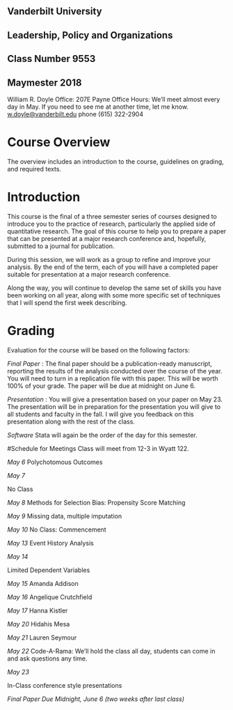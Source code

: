 ## Vanderbilt University
## Leadership, Policy and Organizations
## Class Number 9553
## Maymester 2018


William R. Doyle
Office: 207E Payne
Office Hours: We’ll meet almost every day in May. If you need to see me at another time, let me know.
w.doyle@vanderbilt.edu
phone (615) 322-2904

# Course Overview
The overview includes an introduction to the course, guidelines on grading, and required texts.

# Introduction
This course is the final of a three semester series of courses designed to introduce you to the practice of research, particularly the applied side of quantitative research. The goal of this course to help you to prepare a paper that can be presented at a major research conference and, hopefully, submitted to a journal for publication.

During this session, we will work as a group to refine and improve your analysis. By the end of the term, each of you will have a completed paper suitable for presentation at a major research conference.

Along the way, you will continue to develop the same set of skills you have been working on all year, along with some more specific set of techniques that I will spend the first week describing.

# Grading
Evaluation for the course will be based on the following factors:

 *Final Paper* : The final paper should be a publication-ready manuscript, reporting the results of the analysis conducted over the course of the year. You will need to turn in a replication file with this paper. This will be worth 100% of your grade. The paper will be due at midnight on June 6.

*Presentation* : You will give a presentation based on your paper on May 23. The presentation will be in preparation for the presentation you will give to all students and faculty in the fall. I will give you feedback on this presentation along with the rest of the class.

*Software*
Stata will again be the order of the day for this semester.

#Schedule for Meetings
Class will meet from 12-3 in Wyatt 122.

*May 6*
Polychotomous Outcomes

*May 7*

No Class

*May 8*
Methods for Selection Bias: Propensity Score Matching

*May 9*
Missing data, multiple imputation

*May 10*
No Class: Commencement

*May 13*
Event History Analysis

*May 14*

Limited Dependent Variables

*May 15*
Amanda Addison

*May 16*
Angelique Crutchfield

*May 17*
Hanna Kistler

*May 20*
Hidahis Mesa

*May 21*
Lauren Seymour

*May 22*
Code-A-Rama: We’ll hold the class all day, students can come in and ask questions any time.

*May 23*

In-Class conference style presentations

*Final Paper Due Midnight, June 6 (two weeks after last class)*
